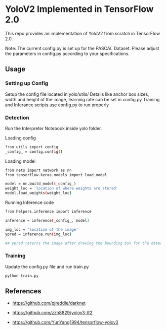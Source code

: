 # YoloV2 Implemented in TensorFlow 2.0

This repo provides an implementation of YoloV2 from scratch in TensorFlow 2.0.

Note: The current config.py is set up for the PASCAL Dataset. Please adjust the parameters in config.py according to your specifications.

## Usage

### Setting up Config

Setup the config file located in yolo/utils/
Details like anchor box sizes, width and height of the image, learning rate can be set in config.py
Training and Inferance scripts use config.py to run properly

### Detection

Run the Interpreter Notebook inside yolo folder.

Loading config
```bash
from utils import config
_config_ = config.config()
```

Loading model
```bash
from nets import network as nn
from tensorflow.keras.models import load_model

model = nn.build_model(_config_)
weight_loc = 'location of where weights are stored'
model.load_weights(weight_loc)
```

Running Inference code
```bash
from helpers.inference import inference

inference = inference(_config_, model)

img_loc = 'location of the image'
ypred = inference.run(img_loc)

## ypred returns the image after drawing the bounding box for the detected objects
```

### Training

Update the config.py file and run train.py
```bash
python train.py
```

## References

- https://github.com/pjreddie/darknet

- https://github.com/zzh8829/yolov3-tf2

- https://github.com/YunYang1994/tensorflow-yolov3